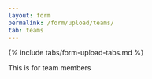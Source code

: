 ```yaml
---
layout: form
permalink: /form/upload/teams/
tab: teams
---
```


{% include tabs/form-upload-tabs.md %}

This is for team members
